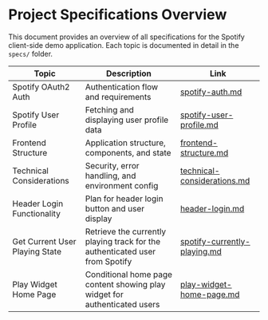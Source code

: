 # Project Specifications Overview

This document provides an overview of all specifications for the Spotify client-side demo application. Each topic is documented in detail in the `specs/` folder.

| Topic                    | Description                                      | Link                                      |
|--------------------------|--------------------------------------------------|-------------------------------------------|
| Spotify OAuth2 Auth      | Authentication flow and requirements              | [spotify-auth.md](specs/spotify-auth.md)  |
| Spotify User Profile     | Fetching and displaying user profile data         | [spotify-user-profile.md](specs/spotify-user-profile.md) |
| Frontend Structure       | Application structure, components, and state      | [frontend-structure.md](specs/frontend-structure.md) |
| Technical Considerations | Security, error handling, and environment config  | [technical-considerations.md](specs/technical-considerations.md) |
| Header Login Functionality | Plan for header login button and user display   | [header-login.md](specs/header-login.md)  |
| Get Current User Playing State | Retrieve the currently playing track for the authenticated user from Spotify | [spotify-currently-playing.md](specs/spotify-currently-playing.md) |
| Play Widget Home Page | Conditional home page content showing play widget for authenticated users | [play-widget-home-page.md](specs/play-widget-home-page.md) | 